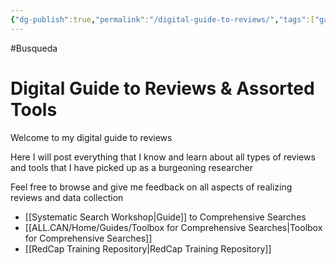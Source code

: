 ```yaml
---
{"dg-publish":true,"permalink":"/digital-guide-to-reviews/","tags":["gardenEntry"]}
---
```


#Busqueda 

# Digital Guide to Reviews & Assorted Tools

Welcome to my digital guide to reviews

Here I will post everything that I know and learn about all types of reviews and tools that I have picked up as a burgeoning researcher

Feel free to browse and give me feedback on all aspects of realizing reviews and data collection

- [[Systematic Search Workshop\|Guide]] to Comprehensive Searches
- [[ALL.CAN/Home/Guides/Toolbox for Comprehensive Searches\|Toolbox for Comprehensive Searches]]
- [[RedCap Training Repository\|RedCap Training Repository]]